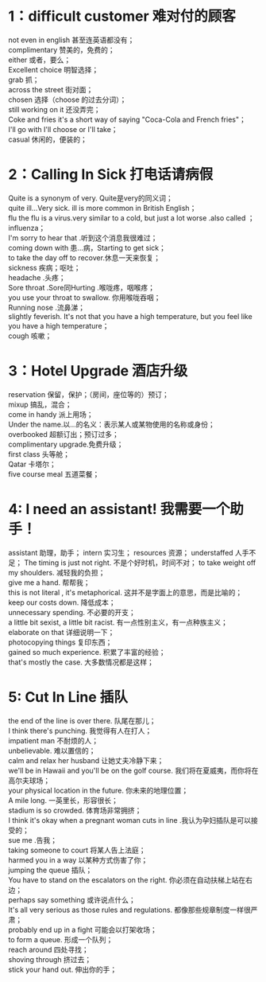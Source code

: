 # 1：difficult customer 难对付的顾客
not even in english 甚至连英语都没有；  
complimentary 赞美的，免费的；  
either 或者，要么；  
Excellent choice 明智选择；  
grab 抓；  
across the street 街对面；  
chosen 选择（choose 的过去分词）；  
still working on it 还没弄完；  
Coke and fries it's a short way of saying  "Coca-Cola and French fries"；  
I'll go with  I'll choose or I'll take；  
casual 休闲的，便装的；  

# 2：Calling In Sick 打电话请病假
Quite is a synonym of very. Quite是very的同义词；  
quite ill...Very sick. ill is  more common in British English；  
flu the flu is a virus.very similar to a cold, but just a lot worse .also called ；  influenza；  
I'm sorry to hear that .听到这个消息我很难过；  
coming down with 患...病，Starting to get sick；  
to take the day off to recover.休息一天来恢复；  
sickness 疾病；呕吐；  
headache .头疼；  
Sore throat .Sore同Hurting .喉咙疼，咽喉疼；  
you use your throat to swallow. 你用喉咙吞咽；  
Running nose .流鼻涕；  
slightly feverish. It's not that you have a high temperature, but you feel like you have a high temperature；  
cough 咳嗽；

# 3：Hotel Upgrade 酒店升级
reservation 保留，保护；（房间，座位等的）预订；  
mixup 搞乱，混合；  
come in handy 派上用场；  
Under the name.以…的名义：表示某人或某物使用的名称或身份；  
overbooked  超额订出；预订过多；  
complimentary upgrade.免费升级；  
first class 头等舱；  
Qatar 卡塔尔；  
five course meal  五道菜餐；

# 4: I need an assistant! 我需要一个助手！
assistant 助理，助手；
intern 实习生；
resources 资源；
understaffed    人手不足；
The timing is just not right. 不是个好时机，时间不对；
to take weight off my shoulders. 减轻我的负担；  
give me a hand. 帮帮我；  
this is not literal , it's metaphorical. 这并不是字面上的意思，而是比喻的；  
keep our costs down. 降低成本；  
unnecessary spending. 不必要的开支；  
a little bit sexist, a little bit racist. 有一点性别主义，有一点种族主义；  
elaborate on that 详细说明一下；  
photocopying things 复印东西；  
gained so much experience. 积累了丰富的经验；  
that's mostly the case. 大多数情况都是这样；  

# 5: Cut In Line 插队
the end of the line is over there. 队尾在那儿；  
I think there's punching. 我觉得有人在打人；  
impatient man 不耐烦的人；  
unbelievable. 难以置信的；  
calm and relax her husband 让她丈夫冷静下来；  
we'll be in Hawaii and you'll be on the golf course. 我们将在夏威夷，而你将在高尔夫球场；  
your physical location in the future. 你未来的地理位置；  
A mile long. 一英里长，形容很长；  
stadium is so crowded. 体育场非常拥挤；  
I think it's okay when a pregnant woman cuts in line .我认为孕妇插队是可以接受的；  
sue me .告我；  
taking someone to court 将某人告上法庭；  
harmed you in a way 以某种方式伤害了你；  
jumping the queue 插队；  
You have to stand on the escalators on the right. 你必须在自动扶梯上站在右边；  
perhaps say something 或许说点什么；  
It's all very serious as those rules and regulations. 都像那些规章制度一样很严肃；  
probably end up in a fight 可能会以打架收场；  
to form a queue. 形成一个队列；  
reach around 四处寻找；  
shoving through 挤过去；  
 stick your hand out. 伸出你的手；
